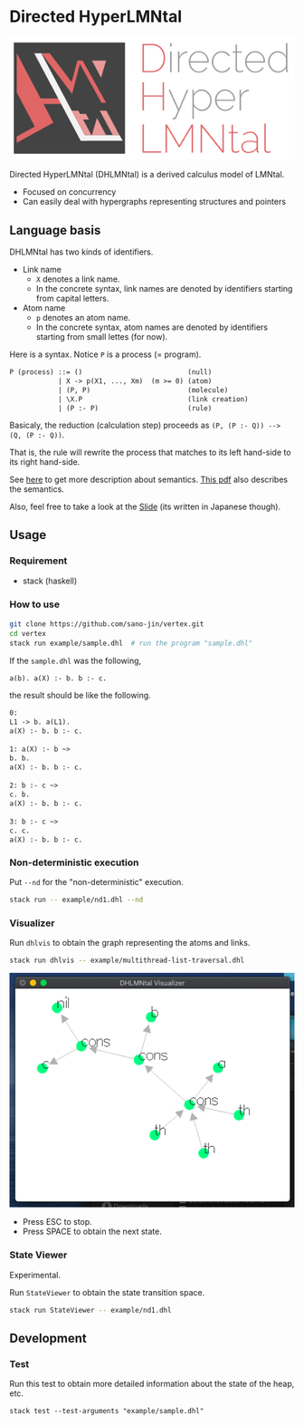 # Directed HyperLMNtal

![Image of DHLMNtalIcon](https://github.com/sano-jin/vertex/blob/master/doc/DHLMNtal-logo-red.png)


Directed HyperLMNtal (DHLMNtal) is a derived calculus model of LMNtal.

- Focused on concurrency
- Can easily deal with hypergraphs representing structures and pointers

## Language basis
DHLMNtal has two kinds of identifiers.

- Link name
  - `X` denotes a link name.
  - In the concrete syntax, link names are denoted by identifiers starting from capital letters.
- Atom name
  - `p` denotes an atom name.
  - In the concrete syntax, atom names are denoted by identifiers starting from small lettes (for now).

Here is a syntax. Notice `P` is a process (= program).

```
P (process) ::= ()                          (null)
            | X -> p(X1, ..., Xm)  (m >= 0) (atom)
            | (P, P)                        (molecule)
            | \X.P                          (link creation)
            | (P :- P)                      (rule)
```

Basicaly, the reduction (calculation step) proceeds as `(P, (P :- Q)) --> (Q, (P :- Q))`.

That is, the rule will rewrite the process that matches to its left hand-side to its right hand-side.

See [here](https://github.com/sano-jin/vertex/blob/master/semantics.md) to get more description about semantics.
[This pdf](https://github.com/sano-jin/vertex/blob/master/doc/Directed_HyperFlatLMNtal.pdf) also describes the semantics.

Also, feel free to take a look at the [Slide](https://github.com/sano-jin/vertex/blob/master/doc/DHLMNtal.pdf) (its written in Japanese though).

## Usage

### Requirement
- stack (haskell)

### How to use

```bash
git clone https://github.com/sano-jin/vertex.git
cd vertex
stack run example/sample.dhl  # run the program "sample.dhl"
```

If the `sample.dhl` was the following,
```
a(b). a(X) :- b. b :- c.
```

the result should be like the following.
```
0: 
L1 -> b. a(L1). 
a(X) :- b. b :- c. 

1: a(X) :- b ~> 
b. b. 
a(X) :- b. b :- c. 

2: b :- c ~> 
c. b. 
a(X) :- b. b :- c. 

3: b :- c ~> 
c. c. 
a(X) :- b. b :- c. 
```

### Non-deterministic execution

Put `--nd` for the "non-deterministic" execution.
```bash
stack run -- example/nd1.dhl --nd
```

### Visualizer

Run `dhlvis` to obtain the graph representing the atoms and links.

```bash
stack run dhlvis -- example/multithread-list-traversal.dhl
```

![Image of the Visualizer](https://github.com/sano-jin/vertex/blob/master/doc/dhlvis_image.png)

- Press ESC to stop.
- Press SPACE to obtain the next state.

### State Viewer
Experimental.

Run `StateViewer` to obtain the state transition space.

```bash
stack run StateViewer -- example/nd1.dhl
```

## Development

### Test
Run this test to obtain more detailed information about the state of the heap, etc.

```shell
stack test --test-arguments "example/sample.dhl"
```




